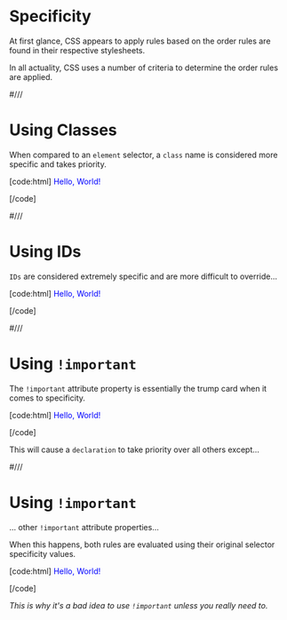 # Specificity

At first glance, CSS appears to apply rules based on the order rules are found in their respective stylesheets.

In all actuality, CSS uses a number of criteria to determine the order rules are applied.


#///

# Using Classes

When compared to an `element` selector, a `class` name is considered more specific and takes priority.

[code:html]
<span id="label" class="label" > Hello, World! </span>

<style type="text/css" >
  .label { color: green; } /* winner */
  span { color: blue; }
</style>
[/code]



#///

# Using IDs

`IDs` are considered extremely specific and are more difficult to override...

[code:html]
<span id="label" class="label" > Hello, World! </span>

<style type="text/css" >
  #label { color: blue; } /* winner */
  .label { color: green; }
  span { color: red; }
</style>
[/code]



#///

# Using `!important`

The `!important` attribute property is essentially the trump card when it comes to specificity.

[code:html]
<span id="label" class="label" > Hello, World! </span>

<style type="text/css" >
  #label { color: blue; }
  .label { color: green; }
  span { color: red !important; } /* winner */
</style>
[/code]

This will cause a `declaration` to take priority over all others except...



#///

# Using `!important`

... other `!important` attribute properties...

When this happens, both rules are evaluated using their original selector specificity values.

[code:html]
<span id="label" class="label" > Hello, World! </span>

<style type="text/css" >
  #label { color: blue !important; } /* winner */
  .label { color: green; }
  span { color: red !important; }
</style>
[/code]

_This is why it's a bad idea to use `!important` unless you really need to._

